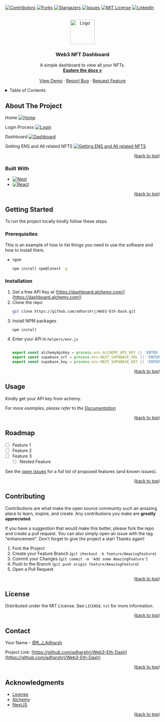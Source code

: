 <a name="readme-top"></a>

[![Contributors][contributors-shield]][contributors-url]
[![Forks][forks-shield]][forks-url]
[![Stargazers][stars-shield]][stars-url]
[![Issues][issues-shield]][issues-url]
[![MIT License][license-shield]][license-url]
[![LinkedIn][linkedin-shield]][linkedin-url]



<!-- PROJECT LOGO -->
<br />
<div align="center">
  <a href="https://github.com/adharshrj/Web3-Eth-Dash">
    <img src="https://1000logos.net/wp-content/uploads/2018/04/Ethereum-Logo.png" alt="Logo" width="80" height="80">
  </a>

<h3 align="center">Web3 NFT Dashboard</h3>

  <p align="center">
    A simple dashboard to view all your NFTs.
    <br />
    <a href="https://github.com/adharshrj/Web3-Eth-Dash"><strong>Explore the docs »</strong></a>
    <br />
    <br />
    <a href="https://github.com/adharshrj/Web3-Eth-Dash">View Demo</a>
    ·
    <a href="https://github.com/adharshrj/Web3-Eth-Dash/issues">Report Bug</a>
    ·
    <a href="https://github.com/adharshrj/Web3-Eth-Dash/issues">Request Feature</a>
  </p>
</div>



<!-- TABLE OF CONTENTS -->
<details>
  <summary>Table of Contents</summary>
  <ol>
    <li>
      <a href="#about-the-project">About The Project</a>
      <ul>
        <li><a href="#built-with">Built With</a></li>
      </ul>
    </li>
    <li>
      <a href="#getting-started">Getting Started</a>
      <ul>
        <li><a href="#prerequisites">Prerequisites</a></li>
        <li><a href="#installation">Installation</a></li>
      </ul>
    </li>
    <li><a href="#usage">Usage</a></li>
    <li><a href="#roadmap">Roadmap</a></li>
    <li><a href="#contributing">Contributing</a></li>
    <li><a href="#license">License</a></li>
    <li><a href="#contact">Contact</a></li>
    <li><a href="#acknowledgments">Acknowledgments</a></li>
  </ol>
</details>



<!-- ABOUT THE PROJECT -->
## About The Project

Home
[![Home][product-screenshot1]](https://github.com/adharshrj/Web3-Eth-Dash)

Login Process
[![Login][product-screenshot2]](https://github.com/adharshrj/Web3-Eth-Dash)

Dashboard
[![Dashboard][product-screenshot3]](https://github.com/adharshrj/Web3-Eth-Dash)

Getting ENS and All related NFTS
[![Getting ENS and All related NFTS][product-screenshot4]](https://github.com/adharshrj/Web3-Eth-Dash)



<p align="right">(<a href="#readme-top">back to top</a>)</p>



### Built With

* [![Next][Next.js]][Next-url]
* [![React][React.js]][React-url]

<p align="right">(<a href="#readme-top">back to top</a>)</p>



<!-- GETTING STARTED -->
## Getting Started

To run the project locally kindly follow these steps.

### Prerequisites

This is an example of how to list things you need to use the software and how to install them.
* npm
  ```sh
  npm install npm@latest -g
  ```

### Installation

1. Get a free API Key at [https://dashboard.alchemy.com/](https://dashboard.alchemy.com/)
2. Clone the repo
   ```sh
   git clone https://github.com/adharshrj/Web3-Eth-Dash.git
   ```
3. Install NPM packages
   ```sh
   npm install
   ```
4. Enter your API in `helpers/env.js`
   ```js
  
   export const alchemyApiKey = process.env.ALCHEMY_API_KEY || 'ENTER YOUR API';
   export const supabase_url = process.env.NEXT_SUPABASE_URL || 'ENTER SUPABASE URL';
   export const supabase_key = process.env.NEXT_SUPABASE_KEY || 'ENTER SUPABASE KEY';
   ```

<p align="right">(<a href="#readme-top">back to top</a>)</p>



<!-- USAGE EXAMPLES -->
## Usage

Kindly get your API key from achemy.

_For more examples, please refer to the [Documentation](https://dashboard.alchemy.com/)_

<p align="right">(<a href="#readme-top">back to top</a>)</p>



<!-- ROADMAP -->
## Roadmap

- [ ] Feature 1
- [ ] Feature 2
- [ ] Feature 3
    - [ ] Nested Feature

See the [open issues](https://github.com/adharshrj/Web3-Eth-Dash/issues) for a full list of proposed features (and known issues).

<p align="right">(<a href="#readme-top">back to top</a>)</p>



<!-- CONTRIBUTING -->
## Contributing

Contributions are what make the open source community such an amazing place to learn, inspire, and create. Any contributions you make are **greatly appreciated**.

If you have a suggestion that would make this better, please fork the repo and create a pull request. You can also simply open an issue with the tag "enhancement".
Don't forget to give the project a star! Thanks again!

1. Fork the Project
2. Create your Feature Branch (`git checkout -b feature/AmazingFeature`)
3. Commit your Changes (`git commit -m 'Add some AmazingFeature'`)
4. Push to the Branch (`git push origin feature/AmazingFeature`)
5. Open a Pull Request

<p align="right">(<a href="#readme-top">back to top</a>)</p>



<!-- LICENSE -->
## License

Distributed under the MIT License. See `LICENSE.txt` for more information.

<p align="right">(<a href="#readme-top">back to top</a>)</p>



<!-- CONTACT -->
## Contact

Your Name - [@R_J_Adharsh](https://twitter.com/@R_J_Adharsh)

Project Link: [https://github.com/adharshrj/Web3-Eth-Dash](https://github.com/adharshrj/Web3-Eth-Dash)

<p align="right">(<a href="#readme-top">back to top</a>)</p>



<!-- ACKNOWLEDGMENTS -->
## Acknowledgments

* [License](https://choosealicense.com/licenses/mit/)
* [Alchemy](https://dashboard.alchemy.com/)
* [NextJS](https://nextjs.org/)

<p align="right">(<a href="#readme-top">back to top</a>)</p>



<!-- MARKDOWN LINKS & IMAGES -->
<!-- https://www.markdownguide.org/basic-syntax/#reference-style-links -->
[contributors-shield]: https://img.shields.io/github/contributors/github_username/repo_name.svg?style=for-the-badge
[contributors-url]: https://github.com/adharshrj/Web3-Eth-Dash/graphs/contributors
[forks-shield]: https://img.shields.io/github/forks/github_username/repo_name.svg?style=for-the-badge
[forks-url]: https://github.com/adharshrj/Web3-Eth-Dash/network/members
[stars-shield]: https://img.shields.io/github/stars/github_username/repo_name.svg?style=for-the-badge
[stars-url]: https://github.com/adharshrj/Web3-Eth-Dash/stargazers
[issues-shield]: https://img.shields.io/github/issues/github_username/repo_name.svg?style=for-the-badge
[issues-url]: https://github.com/adharshrj/Web3-Eth-Dash/issues
[license-shield]: https://img.shields.io/github/license/github_username/repo_name.svg?style=for-the-badge
[license-url]: https://github.com/adharshrj/Web3-Eth-Dash/blob/master/LICENSE.txt
[linkedin-shield]: https://img.shields.io/badge/-LinkedIn-black.svg?style=for-the-badge&logo=linkedin&colorB=555
[linkedin-url]: https://www.linkedin.com/in/adharsh-rj/
[product-screenshot1]: <img width="960" alt="Screenshot (191)" src="https://user-images.githubusercontent.com/81523460/206671081-e5717fa1-898c-4cd0-a455-a9d470321477.png">
[product-screenshot2]: <img width="960" alt="Screenshot (192)" src="https://user-images.githubusercontent.com/81523460/206671048-a4ed69f9-f4da-4538-9177-4d0e8b858fac.png">
[product-screenshot3]: <img width="960" alt="Screenshot (194)" src="https://user-images.githubusercontent.com/81523460/206670988-05bb3e8f-2a3d-4e5f-a5b7-685c21be2e42.png">
[product-screenshot4]: <img width="960" alt="Screenshot (193)" src="https://user-images.githubusercontent.com/81523460/206670166-796095bd-d8f8-4322-9483-a8826556129b.png">
[Next.js]: https://img.shields.io/badge/next.js-000000?style=for-the-badge&logo=nextdotjs&logoColor=white
[Next-url]: https://nextjs.org/
[React.js]: https://img.shields.io/badge/React-20232A?style=for-the-badge&logo=react&logoColor=61DAFB
[React-url]: https://reactjs.org/

